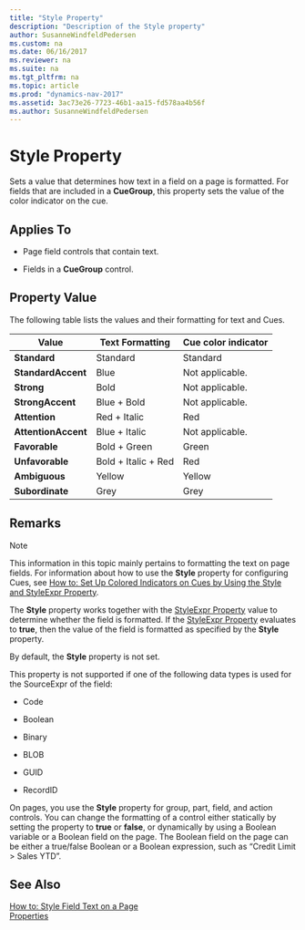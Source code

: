 ```yaml
---
title: "Style Property"
description: "Description of the Style property"
author: SusanneWindfeldPedersen
ms.custom: na
ms.date: 06/16/2017
ms.reviewer: na
ms.suite: na
ms.tgt_pltfrm: na
ms.topic: article
ms.prod: "dynamics-nav-2017"
ms.assetid: 3ac73e26-7723-46b1-aa15-fd578aa4b56f
ms.author: SusanneWindfeldPedersen
---
```

# Style Property
Sets a value that determines how text in a field on a page is formatted. For fields that are included in a **CueGroup**, this property sets the value of the color indicator on the cue.  

## Applies To  

-   Page field controls that contain text.  

-   Fields in a **CueGroup** control.  

## Property Value  
 The following table lists the values and their formatting for text and Cues.  

|Value|Text Formatting|Cue color indicator|  
|-----------|---------------------|-------------------------|  
|**Standard**|Standard|Standard|  
|**StandardAccent**|Blue|Not applicable.|  
|**Strong**|Bold|Not applicable.|  
|**StrongAccent**|Blue + Bold|Not applicable.|  
|**Attention**|Red + Italic|Red|  
|**AttentionAccent**|Blue + Italic|Not applicable.|  
|**Favorable**|Bold + Green|Green|  
|**Unfavorable**|Bold + Italic + Red|Red|  
|**Ambiguous**|Yellow|Yellow|  
|**Subordinate**|Grey|Grey|  

## Remarks  

> [!NOTE]  
>  This information in this topic mainly pertains to formatting the text on page fields. For information about how to use the **Style** property for configuring Cues, see [How to: Set Up Colored Indicators on Cues by Using the Style and StyleExpr Property](devenv-How-to-Set-Up-Colored-Indicators-on-Cues-by-Using-the-Style-and-StyleExpr-Property.md).  

 The **Style** property works together with the [StyleExpr Property](devenv-styleexpr-property.md) value to determine whether the field is formatted. If the [StyleExpr Property](devenv-styleexpr-property.md) evaluates to **true**, then the value of the field is formatted as specified by the **Style** property.  

 By default, the **Style** property is not set.  

 This property is not supported if one of the following data types is used for the SourceExpr of the field:  

-   Code  

-   Boolean  

-   Binary  

-   BLOB  

-   GUID  

-   RecordID  

 On pages, you use the **Style** property for group, part, field, and action controls. You can change the formatting of a control either statically by setting the property to **true** or **false**, or dynamically by using a Boolean variable or a Boolean field on the page. The Boolean field on the page can be either a true/false Boolean or a Boolean expression, such as “Credit Limit > Sales YTD”.  

## See Also  
 [How to: Style Field Text on a Page](../devenv-How-to-Style-Field-Text-on-a-Page.md)   
 [Properties](devenv-properties.md)
